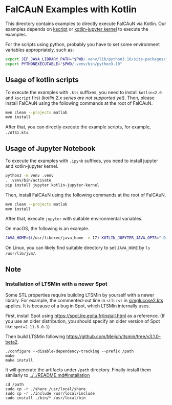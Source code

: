 FalCAuN Examples with Kotlin
============================

This directory contains examples to directly execute FalCAuN via Kotlin. Our examples depends on [kscript](https://github.com/kscripting/kscript) or [kotlin-jupyter kernel](https://github.com/Kotlin/kotlin-jupyter) to execute the examples.

For the scripts using python, probably you have to set some environment variables appropriately, such as:

```sh
export JEP_JAVA_LIBRARY_PATH="$PWD/.venv/lib/python3.10/site-packages/jep"
export PYTHONEXECUTABLE="$PWD/.venv/bin/python3.10"
```

Usage of kotlin scripts
-----------------------

To execute the examples with `.kts` suffixes, you need to install `kotlin<2.0` and `kscript` first (*kotlin 2.x series are not supported yet*). Then, please install FalCAuN using the following commands at the root of FalCAuN.

```bash
mvn clean --projects matlab
mvn install
```

After that, you can directly execute the example scripts, for example, `./ATS1.kts`.

Usage of Jupyter Notebook
-------------------------

To execute the examples with `.ipynb` suffixes, you need to install jupyter and kotlin-jupyter kernel.

```bash
python3 -m venv .venv
. .venv/bin/activate
pip install jupyter kotlin-jupyter-kernel
```

Then, install FalCAuN using the following commands at the root of FalCAuN.

```bash
mvn clean --projects matlab
mvn install
```

After that, execute `jupyter` with suitable environmental variables.

On macOS, the following is an example.

```sh
JAVA_HOME=$(/usr/libexec/java_home -v 17) KOTLIN_JUPYTER_JAVA_OPTS="-Djava.library.path=$MATLAB_HOME/bin/maca64/:$MATLAB_HOME/bin/maci64:$MATLAB_HOME/bin/glnxa64" jupyter notebook
```

On Linux, you can likely find suitable directory to set `JAVA_HOME` by `ls /usr/lib/jvm/`.

## Note
### Installation of LTSMin with a newer Spot
Some STL properties require building LTSMin by yourself with a newer library.
For example, the commented-out line in `stlList` in [simglucose2.kts](./simglucose2.kts) applies.
It is because of a bug in Spot, which LTSMin internally uses.

First, install Spot using https://spot.lre.epita.fr/install.html as a reference.
(If you use an older distribution, you should specify an older version of Spot like `spot=2.11.6.0-1`)

Then build LTSMin following https://github.com/Meijuh/ltsmin/tree/v3.1.0-beta2.

```
./configure --disable-dependency-tracking --prefix /path
make
make install
```

It will generate the artifacts under `/path` directory.
Finally install them similarly to [../../README.md#installation](../../README.md#1-install-the-requirements)

```
cd /path
sudo cp -r ./share /usr/local/share
sudo cp -r ./include /usr/local/include
sudo install ./bin/* /usr/local/bin
```
